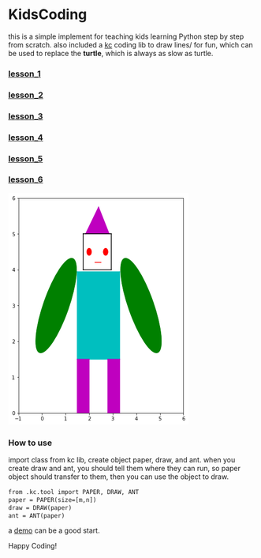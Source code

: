 # KidsCoding

this is a simple implement for teaching kids learning Python step by step from scratch.
also included a [kc](https://github.com/ximitiejiang/KidsCoding/tree/master/kc) coding lib to draw lines/ for fun, which can be used to replace the **turtle**, which is always as slow as turtle.

### [lesson_1](https://github.com/ximitiejiang/KidsCoding/blob/master/lesson_1.py)

### [lesson_2](https://github.com/ximitiejiang/KidsCoding/blob/master/lesson_2.py)

### [lesson_3](https://github.com/ximitiejiang/KidsCoding/blob/master/lesson_3.py)

### [lesson_4](https://github.com/ximitiejiang/KidsCoding/blob/master/lesson_4.py)

### [lesson_5](https://github.com/ximitiejiang/KidsCoding/blob/master/lesson_5_draw.py)

### [lesson_6](https://github.com/ximitiejiang/KidsCoding/blob/master/lesson_6.py)

![kids works](https://github.com/ximitiejiang/KidsCoding/blob/master/kc/imgs/robot.png)

### How to use

import class from kc lib, create object paper, draw, and ant.
when you create draw and ant, you should tell them where they can run,
so paper object should transfer to them, then you can use the object to draw.
```
from .kc.tool import PAPER, DRAW, ANT
paper = PAPER(size=[m,n])
draw = DRAW(paper)
ant = ANT(paper)
```
a [demo](https://github.com/ximitiejiang/KidsCoding/blob/master/kc/demo.py) can be a good start.

Happy Coding! 